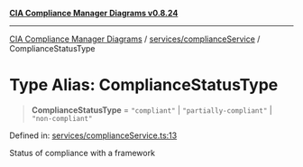 [**CIA Compliance Manager Diagrams v0.8.24**](../../../README.md)

***

[CIA Compliance Manager Diagrams](../../../modules.md) / [services/complianceService](../README.md) / ComplianceStatusType

# Type Alias: ComplianceStatusType

> **ComplianceStatusType** = `"compliant"` \| `"partially-compliant"` \| `"non-compliant"`

Defined in: [services/complianceService.ts:13](https://github.com/Hack23/cia-compliance-manager/blob/8f5d084752ccee354557e96bf8b49239fb671c91/src/services/complianceService.ts#L13)

Status of compliance with a framework
